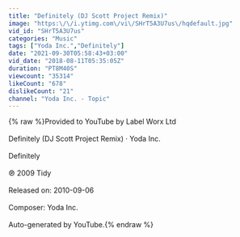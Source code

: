 ```yaml
---
title: "Definitely (DJ Scott Project Remix)"
image: "https:\/\/i.ytimg.com\/vi\/SHrT5A3U7us\/hqdefault.jpg"
vid_id: "SHrT5A3U7us"
categories: "Music"
tags: ["Yoda Inc.","Definitely"]
date: "2021-09-30T05:58:43+03:00"
vid_date: "2018-08-11T05:35:05Z"
duration: "PT8M40S"
viewcount: "35314"
likeCount: "678"
dislikeCount: "21"
channel: "Yoda Inc. - Topic"
---
```

{% raw %}Provided to YouTube by Label Worx Ltd<br /><br />Definitely (DJ Scott Project Remix) · Yoda Inc.<br /><br />Definitely<br /><br />℗ 2009 Tidy<br /><br />Released on: 2010-09-06<br /><br />Composer: Yoda Inc.<br /><br />Auto-generated by YouTube.{% endraw %}
